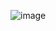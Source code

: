 ![image](https://user-images.githubusercontent.com/89065345/130259948-59704438-b201-4750-9e74-25015eb08cfb.png)
